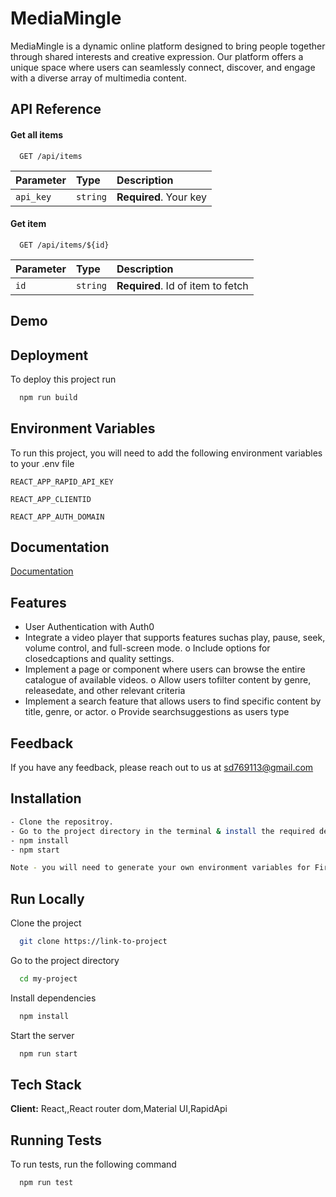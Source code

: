 # MediaMingle

MediaMingle is a dynamic online platform designed to bring people together through shared interests and creative expression. Our platform offers a unique space where users can seamlessly connect, discover, and engage with a diverse array of multimedia content.


## API Reference

#### Get all items

```http
  GET /api/items
```

| Parameter | Type     | Description                |
| :-------- | :------- | :------------------------- |
| `api_key` | `string` | **Required**. Your  key |

#### Get item

```http
  GET /api/items/${id}
```

| Parameter | Type     | Description                       |
| :-------- | :------- | :-------------------------------- |
| `id`      | `string` | **Required**. Id of item to fetch |


## Demo



## Deployment

To deploy this project run

```bash
  npm run build
```


## Environment Variables

To run this project, you will need to add the following environment variables to your .env file

`REACT_APP_RAPID_API_KEY`

`REACT_APP_CLIENTID` 

`REACT_APP_AUTH_DOMAIN`


## Documentation

[Documentation](https://linktodocumentation)


## Features


- User Authentication with Auth0
- Integrate a video player that supports features suchas play, pause, seek, volume
control, and full-screen mode.
o Include options for closedcaptions and quality settings.
- Implement a page or component where users can browse the entire catalogue of
available videos.
o Allow users tofilter content by genre, releasedate, and other relevant criteria
- Implement a search feature that allows users to find specific content by title, genre, or
actor.
o Provide searchsuggestions as users type

## Feedback

If you have any feedback, please reach out to us at sd769113@gmail.com


## Installation



```bash
- Clone the repositroy.
- Go to the project directory in the terminal & install the required dependencies by using:
- npm install
- npm start

Note - you will need to generate your own environment variables for Firebase . You can check the required variables in .env.example file.
```
    
## Run Locally

Clone the project

```bash
  git clone https://link-to-project
```

Go to the project directory

```bash
  cd my-project
```

Install dependencies

```bash
  npm install
```

Start the server

```bash
  npm run start
```



## Tech Stack

**Client:** React,,React router dom,Material UI,RapidApi


## Running Tests

To run tests, run the following command

```bash
  npm run test
```

